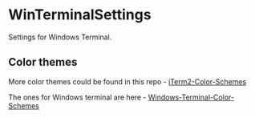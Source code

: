 # WinTerminalSettings

Settings for Windows Terminal.

## Color themes

More color themes could be found in this repo -
[iTerm2-Color-Schemes](https://github.com/mbadolato/iTerm2-Color-Schemes)

The ones for Windows terminal are here -
[Windows-Terminal-Color-Schemes](https://github.com/mbadolato/iTerm2-Color-Schemes/tree/master/windowsterminal)
